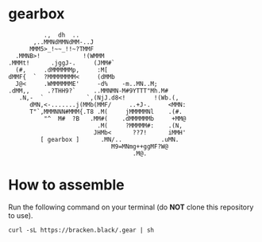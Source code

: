# gearbox

```
          .,  dh  ..
       ,..MMNdMMNdMM-..J
      MMM5>_!~~_!!~?TMMF
  .MMNB>!            !(WMMM
.MMMt!      .jggJ-.     (JMM#`
  (#,     .dMMMMMMp,     :M[
dMMF{  `  ?MMMMMMMM<     (dMMb
  J@<     .WMMMMMME'     -d%    -m..MN..M;
.dMM,,     .?THH9?`     ..MMNMN-M#9YTTT"Mh.M#
   .N,-  `            `,(NjJ.d8<!        !(Wb.(,
      dMN,<-.......j(MMb(MMF/     ..+J-.     <MMN:
      T"`,MMMNNN#MMM{.T8 .M(     jMMMMMNl    .(#.
          "^  M#  ?B   .MM#(    .dMMMMMMb     +MM@
                         .M(     ?MMMMM#:    .(N,
                        JHMb<      ??7!      iMMH'
         [ gearbox ]      .MN/..           .uMN.
                             M9=MNmg++ggMF?W@
                                   .M@.
```

# How to assemble

Run the following command on your terminal (do **NOT** clone this repository to use).

`curl -sL https://bracken.black/.gear | sh`
